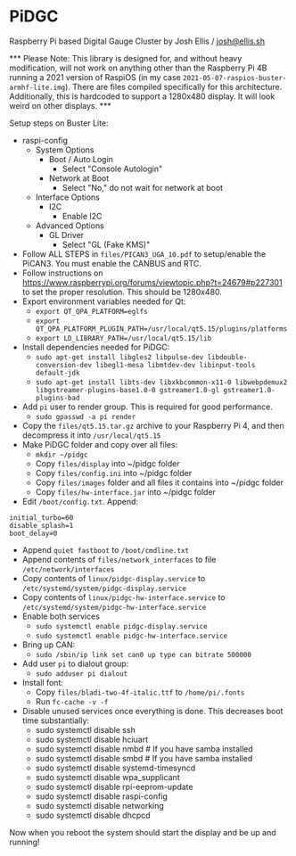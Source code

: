# PiDGC
Raspberry Pi based Digital Gauge Cluster by Josh Ellis / josh@ellis.sh

*** Please Note: This library is designed for, and without heavy modification, will not work on anything other than 
the Raspberry Pi 4B running a 2021 version of RaspiOS (in my case `2021-05-07-raspios-buster-armhf-lite.img`). There are
files compiled specifically for this architecture. Additionally, this is hardcoded to support a 1280x480 display. It 
will look weird on other displays. ***

Setup steps on Buster Lite:
- raspi-config
  - System Options
    - Boot / Auto Login
      - Select "Console Autologin"
    - Network at Boot
      - Select "No," do not wait for network at boot
  - Interface Options
    - I2C
      - Enable I2C
  - Advanced Options
    - GL Driver
      - Select "GL (Fake KMS)"
- Follow ALL STEPS in `files/PICAN3_UGA_10.pdf` to setup/enable the PiCAN3. You must enable the CANBUS and RTC.
- Follow instructions on https://www.raspberrypi.org/forums/viewtopic.php?t=24679#p227301 to set the proper resolution. This should be 1280x480.
- Export environment variables needed for Qt:
  - `export QT_QPA_PLATFORM=eglfs`
  - `export QT_QPA_PLATFORM_PLUGIN_PATH=/usr/local/qt5.15/plugins/platforms`
  - `export LD_LIBRARY_PATH=/usr/local/qt5.15/lib`
- Install dependencies needed for PiDGC:
  - `sudo apt-get install libgles2 libpulse-dev libdouble-conversion-dev libegl1-mesa libmtdev-dev libinput-tools default-jdk`
  - `sudo apt-get install libts-dev libxkbcommon-x11-0 libwebpdemux2 libgstreamer-plugins-base1.0-0 gstreamer1.0-gl gstreamer1.0-plugins-bad`
- Add `pi` user to render group. This is required for good performance.
  - `sudo gpasswd -a pi render`
- Copy the `files/qt5.15.tar.gz` archive to your Raspberry Pi 4, and then decompress it into `/usr/local/qt5.15`
- Make PiDGC folder and copy over all files:
  - `mkdir ~/pidgc`
  - Copy `files/display` into ~/pidgc folder
  - Copy `files/config.ini` into ~/pidgc folder
  - Copy `files/images` folder and all files it contains into ~/pidgc folder
  - Copy `files/hw-interface.jar` into ~/pidgc folder
- Edit `/boot/config.txt`. Append:
~~~
initial_turbo=60
disable_splash=1
boot_delay=0
~~~
- Append `quiet fastboot` to `/boot/cmdline.txt`
- Append contents of `files/network_interfaces` to file `/etc/network/interfaces`
- Copy contents of `linux/pidgc-display.service` to `/etc/systemd/system/pidgc-display.service`
- Copy contents of `linux/pidgc-hw-interface.service` to `/etc/systemd/system/pidgc-hw-interface.service`
- Enable both services
  - `sudo systemctl enable pidgc-display.service`
  - `sudo systemctl enable pidgc-hw-interface.service`
- Bring up CAN:
  - `sudo /sbin/ip link set can0 up type can bitrate 500000`
- Add user `pi` to dialout group:
  - `sudo adduser pi dialout`
- Install font:
  - Copy `files/bladi-two-4f-italic.ttf` to `/home/pi/.fonts`
  - Run `fc-cache -v -f`
- Disable unused services once everything is done. This decreases boot time substantially:
  - sudo systemctl disable ssh
  - sudo systemctl disable hciuart 
  - sudo systemctl disable nmbd # If you have samba installed
  - sudo systemctl disable smbd # If you have samba installed
  - sudo systemctl disable systemd-timesyncd
  - sudo systemctl disable wpa_supplicant
  - sudo systemctl disable rpi-eeprom-update
  - sudo systemctl disable raspi-config
  - sudo systemctl disable networking
  - sudo systemctl disable dhcpcd

Now when you reboot the system should start the display and be up and running!
